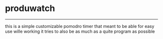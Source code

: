 # produwatch
---
this is a simple customizable pomodro timer that meant to be able for easy use wille working it tries to also be as much as a quite program as possible
